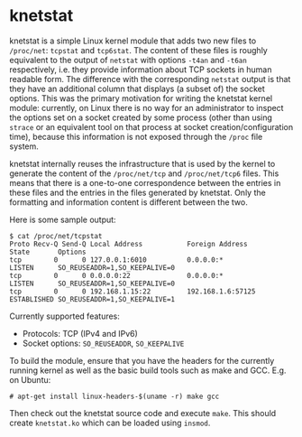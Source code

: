 knetstat
========

knetstat is a simple Linux kernel module that adds two new files to `/proc/net`: `tcpstat` and `tcp6stat`. The content of these files is roughly equivalent to the output of `netstat` with options `-t4an` and `-t6an` respectively, i.e. they provide information about TCP sockets in human readable form. The difference with the corresponding `netstat` output is that they have an additional column that displays (a subset of) the socket options. This was the primary motivation for writing the knetstat kernel module: currently, on Linux there is no way for an administrator to inspect the options set on a socket created by some process (other than using `strace` or an equivalent tool on that process at socket creation/configuration time), because this information is not exposed through the `/proc` file system.

knetstat internally reuses the infrastructure that is used by the kernel to generate the content of the `/proc/net/tcp` and `/proc/net/tcp6` files. This means that there is a one-to-one correspondence between the entries in these files and the entries in the files generated by knetstat. Only the formatting and information content is different between the two.

Here is some sample output:

    $ cat /proc/net/tcpstat 
    Proto Recv-Q Send-Q Local Address           Foreign Address         State       Options
    tcp        0      0 127.0.0.1:6010          0.0.0.0:*               LISTEN      SO_REUSEADDR=1,SO_KEEPALIVE=0
    tcp        0      0 0.0.0.0:22              0.0.0.0:*               LISTEN      SO_REUSEADDR=1,SO_KEEPALIVE=0
    tcp        0      0 192.168.1.15:22         192.168.1.6:57125       ESTABLISHED SO_REUSEADDR=1,SO_KEEPALIVE=1

Currently supported features:

* Protocols: TCP (IPv4 and IPv6)
* Socket options: `SO_REUSEADDR`, `SO_KEEPALIVE`

To build the module, ensure that you have the headers for the currently running kernel as well as the basic build tools such as make and GCC. E.g. on Ubuntu:

    # apt-get install linux-headers-$(uname -r) make gcc

Then check out the knetstat source code and execute `make`. This should create `knetstat.ko` which can be loaded using `insmod`.
